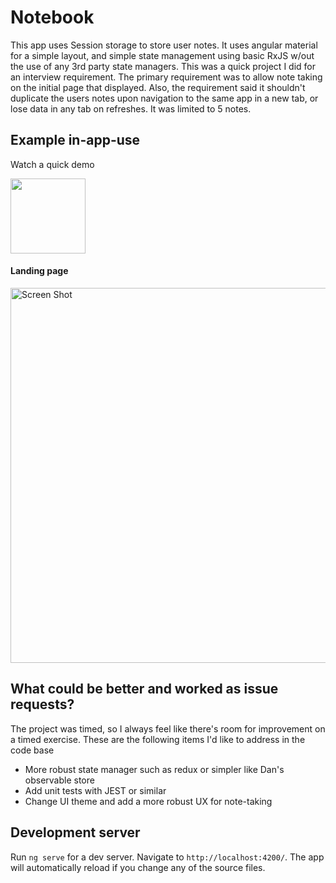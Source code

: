 # Notebook
This app uses Session storage to store user notes. It uses angular material for a simple layout, and simple state management using basic RxJS w/out the use of any 3rd party state managers. This was a quick project I did for an interview requirement. The primary requirement was to allow note taking on the initial page that displayed. Also, the requirement said it shouldn't duplicate the users notes upon navigation to the same app in a new tab, or lose data in any tab on refreshes. It was limited to 5 notes.

## Example in-app-use
Watch a quick demo

[<img width="120" src="https://user-images.githubusercontent.com/36651921/148663476-80f28bdf-e639-4a52-ae82-d6ed9ba53f77.png">](https://drive.google.com/file/d/1pR4df6OglP1i4YFOMSz3P-arZLrgMXOv/view?usp=sharing)

#### Landing page
<img src="https://user-images.githubusercontent.com/36651921/148658239-48a53be7-ab7e-4ac0-9bdf-2683647314b1.png" alt="Screen Shot" width="600"/>

## What could be better and worked as issue requests?
The project was timed, so I always feel like there's room for improvement on a timed exercise. These are the following items I'd like to address in the code base
* More robust state manager such as redux or simpler like Dan's observable store
* Add unit tests with JEST or similar
* Change UI theme and add a more robust UX for note-taking


## Development server

Run `ng serve` for a dev server. Navigate to `http://localhost:4200/`. The app will automatically reload if you change
any of the source files.
